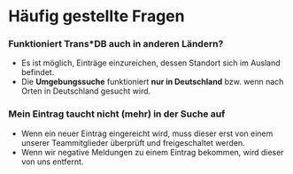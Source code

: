 # Häufig gestellte Fragen

### Funktioniert Trans*DB auch in anderen Ländern?
- Es ist möglich, Einträge einzureichen, dessen Standort sich im Ausland befindet.
- Die **Umgebungssuche** funktioniert **nur in Deutschland** bzw. wenn nach Orten in Deutschland gesucht wird.

### Mein Eintrag taucht nicht (mehr) in der Suche auf
- Wenn ein neuer Eintrag eingereicht wird, muss dieser erst von einem unserer Teammitglieder überprüft und freigeschaltet werden.
- Wenn wir negative Meldungen zu einem Eintrag bekommen, wird dieser von uns entfernt.